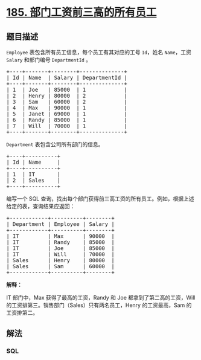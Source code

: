 # [185. 部门工资前三高的所有员工](https://leetcode-cn.com/problems/department-top-three-salaries)



## 题目描述

<!-- 这里写题目描述 -->

<p><code>Employee</code> 表包含所有员工信息，每个员工有其对应的工号&nbsp;<code>Id</code>，姓名 <code>Name</code>，工资 <code>Salary</code> 和部门编号 <code>DepartmentId</code> 。</p>

<pre>+----+-------+--------+--------------+
| Id | Name  | Salary | DepartmentId |
+----+-------+--------+--------------+
| 1  | Joe   | 85000  | 1            |
| 2  | Henry | 80000  | 2            |
| 3  | Sam   | 60000  | 2            |
| 4  | Max   | 90000  | 1            |
| 5  | Janet | 69000  | 1            |
| 6  | Randy | 85000  | 1            |
| 7  | Will  | 70000  | 1            |
+----+-------+--------+--------------+</pre>

<p><code>Department</code> 表包含公司所有部门的信息。</p>

<pre>+----+----------+
| Id | Name     |
+----+----------+
| 1  | IT       |
| 2  | Sales    |
+----+----------+</pre>

<p>编写一个&nbsp;SQL 查询，找出每个部门获得前三高工资的所有员工。例如，根据上述给定的表，查询结果应返回：</p>

<pre>+------------+----------+--------+
| Department | Employee | Salary |
+------------+----------+--------+
| IT         | Max      | 90000  |
| IT         | Randy    | 85000  |
| IT         | Joe      | 85000  |
| IT         | Will     | 70000  |
| Sales      | Henry    | 80000  |
| Sales      | Sam      | 60000  |
+------------+----------+--------+</pre>

<p><strong>解释：</strong></p>

<p>IT 部门中，Max 获得了最高的工资，Randy 和 Joe 都拿到了第二高的工资，Will 的工资排第三。销售部门（Sales）只有两名员工，Henry 的工资最高，Sam 的工资排第二。</p>


## 解法

<!-- 这里可写通用的实现逻辑 -->

<!-- tabs:start -->

### **SQL**

<!-- 这里可写当前语言的特殊实现逻辑 -->

```sql

```

<!-- tabs:end -->
